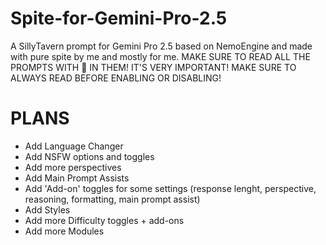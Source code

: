 # Spite-for-Gemini-Pro-2.5
A SillyTavern prompt for Gemini Pro 2.5 based on NemoEngine and made with pure spite by me and mostly for me. 
MAKE SURE TO READ ALL THE PROMPTS WITH 📜 IN THEM! IT'S VERY IMPORTANT!
MAKE SURE TO ALWAYS READ BEFORE ENABLING OR DISABLING!

# PLANS

- Add Language Changer
- Add NSFW options and toggles
- Add more perspectives
- Add Main Prompt Assists
- Add 'Add-on' toggles for some settings (response lenght, perspective, reasoning, formatting, main prompt assist)
- Add Styles
- Add more Difficulty toggles + add-ons
- Add more Modules
